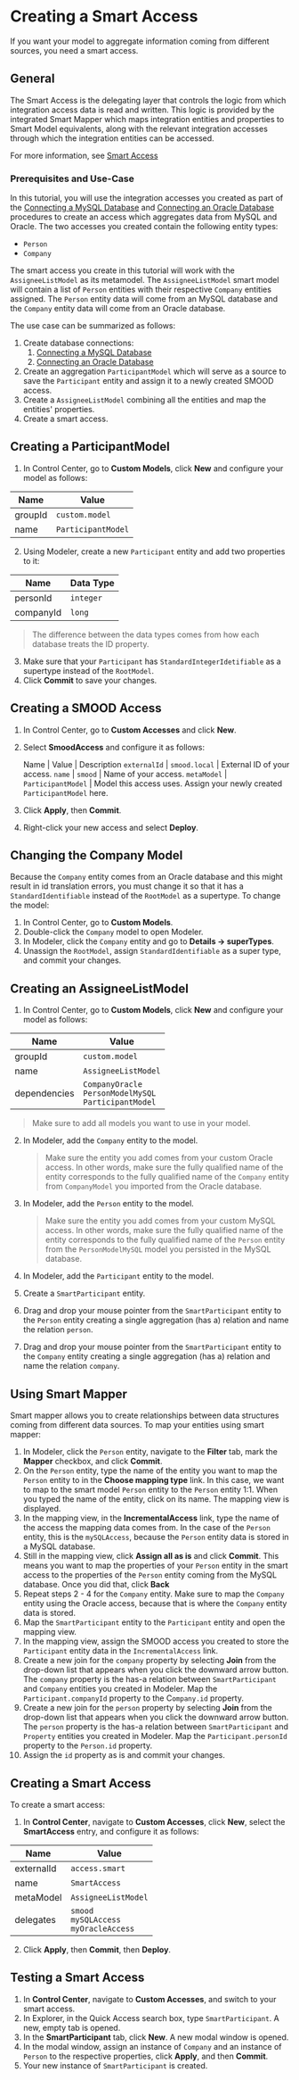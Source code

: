 # Creating a Smart Access

If you want your model to aggregate information coming from different sources, you need a smart access.

## General

The Smart Access is the delegating layer that controls the logic from which integration access data is read and written. This logic is provided by the integrated Smart Mapper which maps integration entities and properties to Smart Model equivalents, along with the relevant integration accesses through which the integration entities can be accessed.

For more information, see [Smart Access](asset://tribefire.cortex.documentation:concepts-doc/features/data-integration/smart_access.md)

### Prerequisites and Use-Case

In this tutorial, you will use the integration accesses you created as part of the [Connecting a MySQL Database](asset://tribefire.cortex.documentation:tutorials-doc/database-connections/mysql_db_connection.md) and [Connecting an Oracle Database](asset://tribefire.cortex.documentation:tutorials-doc/database-connections/oracle_db_connection.md) procedures to create an access which aggregates data from MySQL and Oracle. The two accesses you created contain the following entity types:

* `Person`
* `Company`

The smart access you create in this tutorial will work with the `AssigneeListModel` as its metamodel. The `AssigneeListModel` smart model will contain a list of `Person` entities with their respective `Company` entities assigned. The `Person` entity data will come from an MySQL database and the `Company` entity data will come from an Oracle database.

The use case can be summarized as follows:

1. Create database connections:
   1. [Connecting a MySQL Database](asset://tribefire.cortex.documentation:tutorials-doc/database-connections/mysql_db_connection.md)
   2. [Connecting an Oracle Database](asset://tribefire.cortex.documentation:tutorials-doc/database-connections/oracle_db_connection.md)
2. Create an aggregation `ParticipantModel` which will serve as a source to save the `Participant` entity and assign it to a newly created SMOOD access.
3. Create a `AssigneeListModel` combining all the entities and map the entities' properties.
4. Create a smart access.

## Creating a ParticipantModel

1. In Control Center, go to **Custom Models**, click **New** and configure your model as follows:

Name | Value
------ | ------
groupId | `custom.model`
name | `ParticipantModel`

2. Using Modeler, create a new `Participant` entity and add two properties to it:

Name | Data Type
------ | ------
personId | `integer`
companyId | `long`

   > The difference between the data types comes from how each database treats the ID property.

3. Make sure that your `Participant` has `StandardIntegerIdetifiable` as a supertype instead of the `RootModel`.
4. Click **Commit** to save your changes.

## Creating a SMOOD Access

1. In Control Center, go to **Custom Accesses** and click **New**.
2. Select **SmoodAccess** and configure it as follows:

   Name | Value | Description
   `externalId` | `smood.local` | External ID of your access.
   `name` | `smood` | Name of your access.
   `metaModel` | `ParticipantModel` | Model this access uses. Assign your newly created `ParticipantModel` here.

3. Click **Apply**, then **Commit**.
4. Right-click your new access and select **Deploy**.

## Changing the Company Model

Because the `Company` entity comes from an Oracle database and this might result in id translation errors, you must change it so that it has a `StandardIdentifiable` instead of the `RootModel` as a supertype. To change the model:

1. In Control Center, go to **Custom Models**.
2. Double-click the `Company` model to open Modeler.
3. In Modeler, click the `Company` entity and go to **Details -> superTypes**.
4. Unassign the `RootModel`, assign `StandardIdentifiable` as a super type, and commit your changes.

## Creating an AssigneeListModel

1. In Control Center, go to **Custom Models**, click **New** and configure your model as follows:

Name | Value
-----| -----
groupId | `custom.model`
name | `AssigneeListModel`
dependencies | `CompanyOracle` <br/> `PersonModelMySQL` <br/> `ParticipantModel`

   > Make sure to add all models you want to use in your model.

2. In Modeler, add the `Company` entity to the model.
   > Make sure the entity you add comes from your custom Oracle access. In other words, make sure the fully qualified name of the entity corresponds to the fully qualified name of the `Company` entity from `CompanyModel` you imported from the Oracle database.

3. In Modeler, add the `Person` entity to the model.
   > Make sure the entity you add comes from your custom MySQL access. In other words, make sure the fully qualified name of the entity corresponds to the fully qualified name of the `Person` entity from the `PersonModelMySQL` model you persisted in the MySQL database.

4. In Modeler, add the `Participant` entity to the model.
5. Create a `SmartParticipant` entity.
6. Drag and drop your mouse pointer from the `SmartParticipant` entity to the `Person` entity creating a single aggregation (has a) relation and name the relation `person`.
7. Drag and drop your mouse pointer from the `SmartParticipant` entity to the `Company` entity creating a single aggregation (has a) relation and name the relation `company`.

## Using Smart Mapper

Smart mapper allows you to create relationships between data structures coming from different data sources. To map your entities using smart mapper:

1. In Modeler, click the `Person` entity, navigate to the **Filter** tab, mark the **Mapper** checkbox, and click **Commit**.
2. On the `Person` entity, type the name of the entity you want to map the `Person` entity to in the **Choose mapping type** link. In this case, we want to map to the smart model `Person` entity to the `Person` entity 1:1. When you typed the name of the entity, click on its name. The mapping view is displayed.
3. In the mapping view, in the **IncrementalAccess** link, type the name of the access the mapping data comes from. In the case of the `Person` entity, this is the `mySQLAccess`, because the `Person` entity data is stored in a MySQL database.
4. Still in the mapping view, click **Assign all as is** and click **Commit**. This means you want to map the properties of your `Person` entity in the smart access to the properties of the `Person` entity coming from the MySQL database. Once you did that, click **Back**
5. Repeat steps 2 - 4 for the `Company` entity. Make sure to map the `Company` entity using the Oracle access, because that is where the `Company` entity data is stored.
6. Map the `SmartParticipant` entity to the `Participant` entity and open the mapping view.
7. In the mapping view, assign the SMOOD access you created to store the `Participant` entity data in the `IncrementalAccess` link.
8. Create a new join for the `company` property by selecting **Join** from the drop-down list that appears when you click the downward arrow button. The `company` property is the has-a relation between `SmartParticipant` and `Company` entities you created in Modeler. Map the `Participant.companyId` property to the C`ompany.id` property.
9. Create a new join for the `person` property by selecting **Join** from the drop-down list that appears when you click the downward arrow button. The `person` property is the has-a relation between `SmartParticipant` and `Property` entities you created in Modeler. Map the `Participant.personId` property to the `Person.id` property.
10. Assign the `id` property as is and commit your changes.

## Creating a Smart Access

To create a smart access:

1. In **Control Center**, navigate to **Custom Accesses**, click **New**, select the **SmartAccess** entry, and configure it as follows:

Name | Value
---- | -----
externalId | `access.smart`
name | `SmartAccess`
metaModel | `AssigneeListModel`
delegates | `smood` <br/> `mySQLAccess` <br/> `myOracleAccess`

2. Click **Apply**, then **Commit**, then **Deploy**.

## Testing a Smart Access

1. In **Control Center**, navigate to **Custom Accesses**, and switch to your smart access.
2. In Explorer, in the Quick Access search box, type `SmartParticipant`. A new, empty tab is opened.
3. In the **SmartParticipant** tab, click **New**. A new modal window is opened.
4. In the modal window, assign an instance of `Company` and an instance of `Person` to the respective properties, click **Apply**, and then **Commit**.
5. Your new instance of `SmartParticipant` is created.
